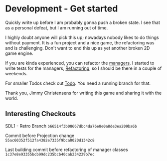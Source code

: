 # Development - Get started

Quickly write up before I am probably gonna push a broken state.
I see that as a personal defeat, but I am running out of time.

I highly doubt anyone will pick this up; nowadays nobody likes to do things without payment.
It is a fun project and a nice game, the refactoring was and is challenging.
Don't want to end this up as yet another broken 2D game engine.

If you are kinda experienced, you can refactor the [managers](Managers.md).
I started to write tests for the managers, [Refactoring](Todo.md##Refactoring), so I should be there in a couple of weekends.

For smaller Todos check out [Todo](Todo.md). You need a running branch for that.

Thank you, Jimmy Christensens for writing this game and sharing it with the world.


## Interesting Checkouts

SDL1 - Retro Branch
`b66514f3b08667dbc4da76e8e0a8de3ea209ba6b`

Commit before Projection change
`55ac60352f512fa4382e7335f9bca0020d1342c8`

Last building commit before refactoring of manager classes
`1c37e8e93355bcb99dc235bcb40cab234229b7ec`
